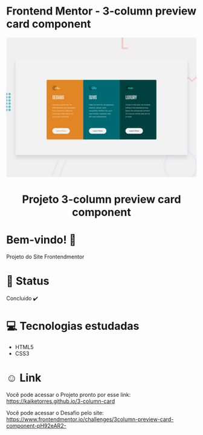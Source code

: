 # Frontend Mentor - 3-column preview card component

![Design preview for the 3-column preview card component coding challenge](./design/desktop-preview.jpg)

<div align="center">
<h1>Projeto 3-column preview card component </h1>
</div>

# Bem-vindo! 👋 <a name="id01"></a>
Projeto do Site Frontendmentor 


# &#x1F680; Status
Concluido ✔️


# &#x1F4BB; Tecnologias estudadas
<ul>
  <li>HTML5</li>
  <li>CSS3</li>
</ul>


# &#X263A; Link
Você pode acessar o Projeto pronto por esse link: https://kaiketorres.github.io/3-column-card

Você pode acessar o Desafio pelo site: https://www.frontendmentor.io/challenges/3column-preview-card-component-pH92eAR2-
